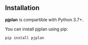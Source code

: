 ## Installation

**pjplan** is compartible with Python 3.7+. 

You can install pjplan using pip:
```Bash
pip install pjplan
```
